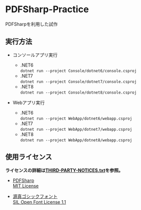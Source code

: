 # PDFSharp-Practice
PDFSharpを利用した試作

## 実行方法
* コンソールアプリ実行
  * .NET6  
    ```dotnet run --project Console/dotnet6/console.csproj```
  * .NET7  
    ```dotnet run --project Console/dotnet7/console.csproj```
  * .NET8  
    ```dotnet run --project Console/dotnet8/console.csproj```

* Webアプリ実行
  * .NET6  
    ```dotnet run --project WebApp/dotnet6/webapp.csproj```
  * .NET7  
    ```dotnet run --project WebApp/dotnet7/webapp.csproj```
  * .NET8  
    ```dotnet run --project WebApp/dotnet8/webapp.csproj```

## 使用ライセンス
**ライセンスの詳細は[THIRD-PARTY-NOTICES.txt](THIRD-PARTY-NOTICES.txt)を参照。**
* [PDFSharp](https://www.nuget.org/packages/PDFsharp)  
  [MIT License](https://docs.pdfsharp.net/General/License.html)

* [源真ゴシックフォント](http://jikasei.me/font/genshin/)  
  [SIL Open Font License 1.1](http://jikasei.me/info/license.html)
